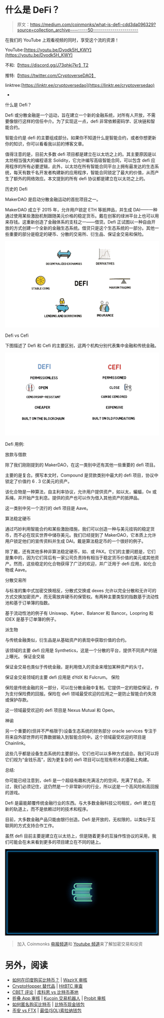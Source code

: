 # 什么是 DeFi？

> 原文：<https://medium.com/coinmonks/what-is-defi-cdd3da096329?source=collection_archive---------50----------------------->

在我们的 YouTube 上观看视频的同时，享受这个流的资源！

YouTube:[https://youtu.be/Dvodk5H_KWY](https://youtu.be/Dvodk5H_KWY)

不和:【https://discord.gg/J73qhkj7kr】T2

推特:【https://twitter.com/CryptoverseDAO】

linktree:[https://linktr.ee/cryptoversedao](https://linktr.ee/cryptoversedao)

-

什么是 Defi？

Defi 或分散金融是一个运动，旨在建立一个新的金融系统，对所有人开放，不需要像银行这样的信任中介。为了实现这一点，defi 非常依赖密码学、区块链和智能合约。

智能合约是 defi 的主要组成部分。如果你不知道什么是智能合约，或者你想更新你的知识，你可以看看我以前的博客文章。

值得注意的是，目前大多数 defi 项目都是建立在以太坊之上的。其主要原因是以太坊相当强大的编程语言 Solidity，它允许编写高级智能合同，可以包含 defi 应用程序的所有必要逻辑，此外，以太坊在所有智能合同平台上拥有最发达的生态系统，每天有数千名开发者构建新的应用程序，智能合同锁定了最大的价值，从而产生了额外的网络效应。本文提到的所有 defi 协议都是建立在以太坊之上的。

历史的 Defi

MakerDAO 是启动分散金融运动的首批项目之一。

MakerDAO 成立于 2015 年，允许用户锁定 ETH 等抵押品，并生成 DAI——一种通过使用某些激励机制跟随美元价格的稳定货币。戴在创客的绿洲平台上也可以用来存钱。这重新创造了金融体系的支柱之一——借贷。Defi 正试图以一种自由开放的方式创建一个全新的金融生态系统。借贷只是这个生态系统的一部分。其他一些重要的部分是稳定的硬币、分散的交易所、衍生品、保证金交易和保险。

![](img/563c0b71811d5bebe21bd411d890f61d.png)

Defi vs Cefi

下图描述了 Defi 和 Cefi 的主要区别，这两个机构分别代表集中金融和传统金融。

![](img/c213fa5ade4a7bc3d0e6e5a73377439b.png)

Defi 用例:

放款与借款

除了我们刚刚提到的 MakerDAO，在这一类别中还有其他一些重要的 defi 项目。

主要的是复合。撰写本文时，Compound 是贷款类别中最大的 defi 项目，协议中锁定了价值约 6 . 3 亿美元的资产。

该化合物是一种算法，自主利率协议，允许用户提供资产，如以太，蝙蝠，0x 或系绳，并开始产生利息。提供的资产也可以作为借入其他资产的抵押品。

这一类别中另一个流行的 defi 项目是 Aave。

算法稳定硬币

通过巧妙利用智能合约和某些激励措施，我们可以创造一种与美元挂钩的稳定货币，而不必在现实世界中储存美元。我们已经提到了 MakerDAO，它本质上允许用户锁定他们的宣传资料并生成 DAI。戴是算法稳定币的一个很好的例子。

除了戴，还有其他多种非算法稳定硬币，如、或 PAX。它们的主要问题是，它们是集中的，因为它们背后有一家公司负责持有相当于稳定货币价值的美元或其他资产。然而，这些稳定的化合物获得了广泛的欢迎，并广泛用于 defi 应用，如化合物或 Aave。

分散交易所

与标准的集中式加密交换相反，分散式交换或 dexes 允许以完全分散和无许可的方式交换加密资产，而无需放弃硬币的保管权。有两种主要类型的指数基于流动性池和基于订单簿的指数。

基于流动性池的例子有 Uniswap、Kyber、Balancer 和 Bancor。Loopring 和 IDEX 是基于订单簿的例子。

派生物

与传统金融类似，衍生品是从基础资产的表现中获取价值的合约。

该领域的主要 defi 应用是 Synthetics，这是一个分散的平台，提供不同资产的链上曝光。
保证金交易

保证金交易也类似于传统金融，是利用借入的资金来增加某种资产的头寸。

保证金交易领域的主要 defi 应用是 dYdX 和 Fulcrum。
保险

保险是传统金融的另一部分，可以在分散金融中复制。它提供一定的赔偿保证，作为支付保险费的回报。保险在 defi 领域最受欢迎的应用之一是防止智能合约失效或保护存款。

这一领域最受欢迎的 defi 项目是 Nexus Mutual 和 Open。

神谕

另一个重要的(但并不严格限于)设备生态系统的财务部分 oracle services 专注于将来自外部世界的可靠数据输入到智能合同中。这个领域最受欢迎的项目是 Chainlink。

这些几乎都是设备生态系统的主要部分。它们也可以以多种方式组合。我们可以将它们视为“金钱乐高”，因为更复杂的 defi 项目可以在现有积木的基础上构建。

总结:

你可能已经注意到，defi 是一个超级有趣和充满活力的空间，充满了机会。不过，我们必须记住，这仍然是一个非常新兴的行业，所以这是一个高风险和高回报的游戏。

Defi 是最能颠覆传统金融行业的东西。与大多数金融科技公司相反，defi 建立在新的轨道上，而不是依赖过时的技术和程序。

目前，大多数金融产品只能由银行创造。Defi 是开放的，无权限的，以类似于互联网的方式支持合作工作。

虽然 defi 目前主要是建立在以太坊上，但是随着更多的互操作性协议的采用，我们可能会在未来看到更多的项目建立在不同的链上。

![](img/04648490c5cb4d1ddfe5f654fbd14381.png)

> 加入 Coinmonks [电报频道](https://t.me/coincodecap)和 [Youtube 频道](https://www.youtube.com/c/coinmonks/videos)来了解加密交易和投资

# 另外，阅读

*   [如何在印度购买比特币？](/coinmonks/buy-bitcoin-in-india-feb50ddfef94) | [WazirX 审核](/coinmonks/wazirx-review-5c811b074f5b)
*   [CryptoHopper 替代品](/coinmonks/cryptohopper-alternatives-d67287b16d27) | [HitBTC 审查](/coinmonks/hitbtc-review-c5143c5d53c2)
*   [CBET 评论](https://coincodecap.com/cbet-casino-review) | [库科恩 vs 比特币基地](https://coincodecap.com/kucoin-vs-coinbase)
*   [折叠 App 审核](https://coincodecap.com/fold-app-review) | [Kucoin 交易机器人](/coinmonks/kucoin-trading-bot-automate-your-trades-8cf0ca2138e0) | [Probit 审核](https://coincodecap.com/probit-review)
*   [如何匿名购买比特币](https://coincodecap.com/buy-bitcoin-anonymously) | [比特币现金钱包](https://coincodecap.com/bitcoin-cash-wallets)
*   [币安 vs FTX](https://coincodecap.com/binance-vs-ftx) | [最佳(SOL)索拉纳钱包](https://coincodecap.com/solana-wallets)